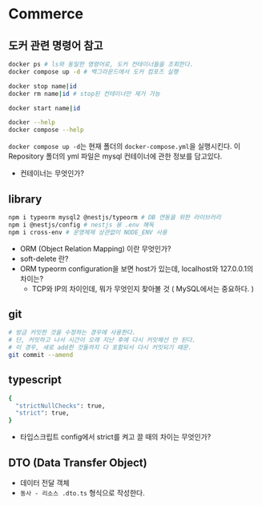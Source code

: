 # Commerce

## 도커 관련 명령어 참고

```bash
docker ps # ls와 동일한 명령어로, 도커 컨테이너들을 조회한다.
docker compose up -d # 백그라운드에서 도커 컴포즈 실행

docker stop name|id
docker rm name|id # stop된 컨테이너만 제거 가능

docker start name|id

docker --help
docker compose --help
```

`docker compose up -d`는 현재 폴더의 `docker-compose.yml`을 실행시킨다.
이 Repository 폴더의 yml 파일은 mysql 컨테이너에 관한 정보를 담고있다.

- 컨테이너는 무엇인가?

## library

```bash
npm i typeorm mysql2 @nestjs/typeorm # DB 연동을 위한 라이브러리
npm i @nestjs/config # nestjs 용 .env 해독
npm i cross-env # 운영체제 상관없이 NODE_ENV 사용
```

- ORM (Object Relation Mapping) 이란 무엇인가?
- soft-delete 란?
- ORM typeorm configuration을 보면 host가 있는데, localhost와 127.0.0.1의 차이는?
  - TCP와 IP의 차이인데, 뭐가 무엇인지 찾아볼 것 ( MySQL에서는 중요하다. )

## git

```bash
# 방금 커밋한 것을 수정하는 경우에 사용한다.
# 단, 커밋하고 나서 시간이 오래 지난 후에 다시 커밋해선 안 된다.
# 이 경우, 새로 add한 것들까지 다 포함되서 다시 커밋되기 때문.
git commit --amend

```

## typescript

```bash
{
  "strictNullChecks": true,
  "strict": true,
}
```

- 타입스크립트 config에서 strict를 켜고 끌 때의 차이는 무엇인가?

## DTO (Data Transfer Object)

- 데이터 전달 객체
- `동사 - 리소스 .dto.ts` 형식으로 작성한다.
